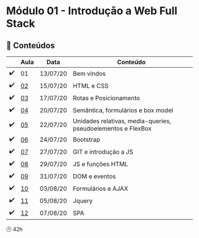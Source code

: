 # Módulo 01 - Introdução a Web Full Stack

## :blue_book: Conteúdos
| |  Aula | Data  |  Conteúdo |
|------------| ------------ | ------------ |------------
| :heavy_check_mark: |  01 | 13/07/20 | Bem vindos
| :heavy_check_mark: |  [02](aula_02) | 15/07/20 | HTML e CSS
| :heavy_check_mark: |  [03](aula_03) | 17/07/20 | Rotas e Posicionamento
| :heavy_check_mark: |  [04](aula_04) | 20/07/20 | Semântica, formulários e box model
| :heavy_check_mark: |  [05](aula_05) | 22/07/20 | Unidades relativas, media-queries, pseudoelementos e FlexBox
| :heavy_check_mark: |  [06](aula_06) | 24/07/20 | Bootstrap
| :heavy_check_mark: |  [07](aula_07) | 27/07/20 | GIT e introdução a JS
| :heavy_check_mark: |  [08](aula_08) | 29/07/20 | JS e funções HTML
| :heavy_check_mark: |  [09](aula_09) | 31/07/20 | DOM e eventos
| :heavy_check_mark: |  [10](aula_10) | 03/08/20 | Formulários e AJAX
| :heavy_check_mark: |  [11](aula_11) | 05/08/20 | Jquery
| :heavy_check_mark: |  [12](aula_12) | 07/08/20 | SPA

:clock3: 42h
